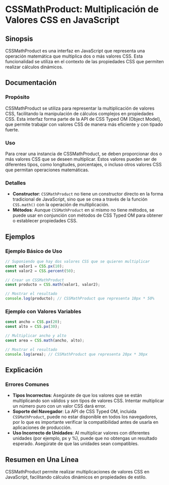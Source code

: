 <!--
Meta Description: # CSSMathProduct: Multiplicación de Valores CSS en JavaScript ## Sinopsis CSSMathProduct es una interfaz en JavaScript que representa una operación ma...
Meta Keywords: css, que, valores, cssmathproduct, con
-->

# CSSMathProduct: Multiplicación de Valores CSS en JavaScript

## Sinopsis
CSSMathProduct es una interfaz en JavaScript que representa una operación matemática que multiplica dos o más valores CSS. Esta funcionalidad se utiliza en el contexto de las propiedades CSS que permiten realizar cálculos dinámicos.

## Documentación
### Propósito
CSSMathProduct se utiliza para representar la multiplicación de valores CSS, facilitando la manipulación de cálculos complejos en propiedades CSS. Esta interfaz forma parte de la API de CSS Typed OM (Object Model), que permite trabajar con valores CSS de manera más eficiente y con tipado fuerte.

### Uso
Para crear una instancia de CSSMathProduct, se deben proporcionar dos o más valores CSS que se deseen multiplicar. Estos valores pueden ser de diferentes tipos, como longitudes, porcentajes, o incluso otros valores CSS que permitan operaciones matemáticas.

### Detalles
- **Constructor**: `CSSMathProduct` no tiene un constructor directo en la forma tradicional de JavaScript, sino que se crea a través de la función `CSS.math()` con la operación de multiplicación.
- **Métodos**: Aunque `CSSMathProduct` en sí mismo no tiene métodos, se puede usar en conjunción con métodos de CSS Typed OM para obtener o establecer propiedades CSS.

## Ejemplos
### Ejemplo Básico de Uso
```javascript
// Suponiendo que hay dos valores CSS que se quieren multiplicar
const valor1 = CSS.px(10);
const valor2 = CSS.percent(50);

// Crear un CSSMathProduct
const producto = CSS.math(valor1, valor2);

// Mostrar el resultado
console.log(producto); // CSSMathProduct que representa 10px * 50%
```

### Ejemplo con Valores Variables
```javascript
const ancho = CSS.px(20);
const alto = CSS.px(30);

// Multiplicar ancho y alto
const area = CSS.math(ancho, alto);

// Mostrar el resultado
console.log(area); // CSSMathProduct que representa 20px * 30px
```

## Explicación
### Errores Comunes
- **Tipos Incorrectos**: Asegúrate de que los valores que se están multiplicando son válidos y son tipos de valores CSS. Intentar multiplicar un número puro con un valor CSS dará error.
- **Soporte del Navegador**: La API de CSS Typed OM, incluida `CSSMathProduct`, puede no estar disponible en todos los navegadores, por lo que es importante verificar la compatibilidad antes de usarla en aplicaciones de producción.
- **Uso Incorrecto de Unidades**: Al multiplicar valores con diferentes unidades (por ejemplo, px y %), puede que no obtengas un resultado esperado. Asegúrate de que las unidades sean compatibles.

## Resumen en Una Línea
CSSMathProduct permite realizar multiplicaciones de valores CSS en JavaScript, facilitando cálculos dinámicos en propiedades de estilo.